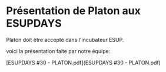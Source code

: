 
# Présentation de Platon aux ESUPDAYS 


Platon doit être accepté dans l'incubateur ESUP.

voici la présentation faite par notre équipe:
 
[ESUPDAYS #30 - PLATON.pdf](ESUPDAYS #30 - PLATON.pdf)

